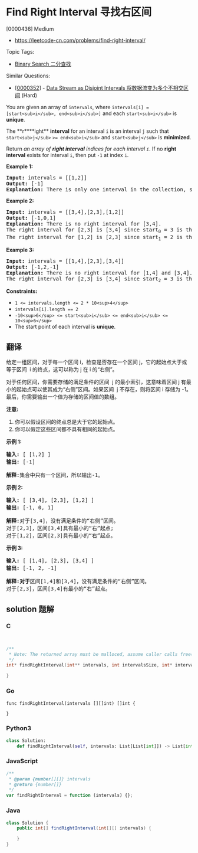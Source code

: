 # Find Right Interval 寻找右区间

[0000436] Medium

- https://leetcode-cn.com/problems/find-right-interval/

Topic Tags:

- [Binary Search 二分查找](https://leetcode-cn.com/tag/binary-search/)

Similar Questions:

- [[0000352](https://leetcode-cn.com/problems/data-stream-as-disjoint-intervals/)] - [Data Stream as Disjoint Intervals 将数据流变为多个不相交区间](./0000352.data-stream-as-disjoint-intervals.md) (Hard)

You are given an array of `intervals`, where `intervals[i] = [start<sub>i</sub>, end<sub>i</sub>]` and each `start<sub>i</sub>` is **unique**.

The **r\*\***ight\*\* **interval** for an interval `i` is an interval `j` such that `start<sub>j</sub>` `>= end<sub>i</sub>` and `start<sub>j</sub>` is **minimized**.

Return *an array of **right interval** indices for each interval `i`*. If no **right interval** exists for interval `i`, then put `-1` at index `i`.

**Example 1:**

<pre><strong>Input:</strong> intervals = [[1,2]]
<strong>Output:</strong> [-1]
<strong>Explanation:</strong> There is only one interval in the collection, so it outputs -1.
</pre>

**Example 2:**

<pre><strong>Input:</strong> intervals = [[3,4],[2,3],[1,2]]
<strong>Output:</strong> [-1,0,1]
<strong>Explanation:</strong> There is no right interval for [3,4].
The right interval for [2,3] is [3,4] since start<sub>0</sub>&nbsp;= 3 is the smallest start that is &gt;= end<sub>1</sub>&nbsp;= 3.
The right interval for [1,2] is [2,3] since start<sub>1</sub>&nbsp;= 2 is the smallest start that is &gt;= end<sub>2</sub>&nbsp;= 2.
</pre>

**Example 3:**

<pre><strong>Input:</strong> intervals = [[1,4],[2,3],[3,4]]
<strong>Output:</strong> [-1,2,-1]
<strong>Explanation:</strong> There is no right interval for [1,4] and [3,4].
The right interval for [2,3] is [3,4] since start<sub>2</sub> = 3 is the smallest start that is &gt;= end<sub>1</sub>&nbsp;= 3.
</pre>

**Constraints:**

- `1 <= intervals.length <= 2 * 10<sup>4</sup>`
- `intervals[i].length == 2`
- `-10<sup>6</sup> <= start<sub>i</sub> <= end<sub>i</sub> <= 10<sup>6</sup>`
- The start point of each interval is **unique**.

## 翻译

给定一组区间，对于每一个区间 i，检查是否存在一个区间 j，它的起始点大于或等于区间  i 的终点，这可以称为 j 在 i 的“右侧”。

对于任何区间，你需要存储的满足条件的区间  j 的最小索引，这意味着区间 j 有最小的起始点可以使其成为“右侧”区间。如果区间  j 不存在，则将区间 i 存储为 -1。最后，你需要输出一个值为存储的区间值的数组。

**注意:**

1.  你可以假设区间的终点总是大于它的起始点。
2.  你可以假定这些区间都不具有相同的起始点。

**示例 1:**

<pre><strong>输入:</strong> [ [1,2] ]
<strong>输出:</strong> [-1]

<strong>解释:</strong>集合中只有一个区间，所以输出-1。
</pre>

**示例 2:**

<pre><strong>输入:</strong> [ [3,4], [2,3], [1,2] ]
<strong>输出:</strong> [-1, 0, 1]

<strong>解释:</strong>对于[3,4]，没有满足条件的“右侧”区间。
对于[2,3]，区间[3,4]具有最小的“右”起点;
对于[1,2]，区间[2,3]具有最小的“右”起点。
</pre>

**示例 3:**

<pre><strong>输入:</strong> [ [1,4], [2,3], [3,4] ]
<strong>输出:</strong> [-1, 2, -1]

<strong>解释:对于</strong>区间[1,4]和[3,4]，没有满足条件的“右侧”区间。
对于[2,3]，区间[3,4]有最小的“右”起点。
</pre>

## solution 题解

### C

```c


/**
 * Note: The returned array must be malloced, assume caller calls free().
 */
int* findRightInterval(int** intervals, int intervalsSize, int* intervalsColSize, int* returnSize){

}
```

### Go

```golang
func findRightInterval(intervals [][]int) []int {

}
```

### Python3

```python
class Solution:
    def findRightInterval(self, intervals: List[List[int]]) -> List[int]:
```

### JavaScript

```javascript
/**
 * @param {number[][]} intervals
 * @return {number[]}
 */
var findRightInterval = function (intervals) {};
```

### Java

```java
class Solution {
    public int[] findRightInterval(int[][] intervals) {

    }
}
```
